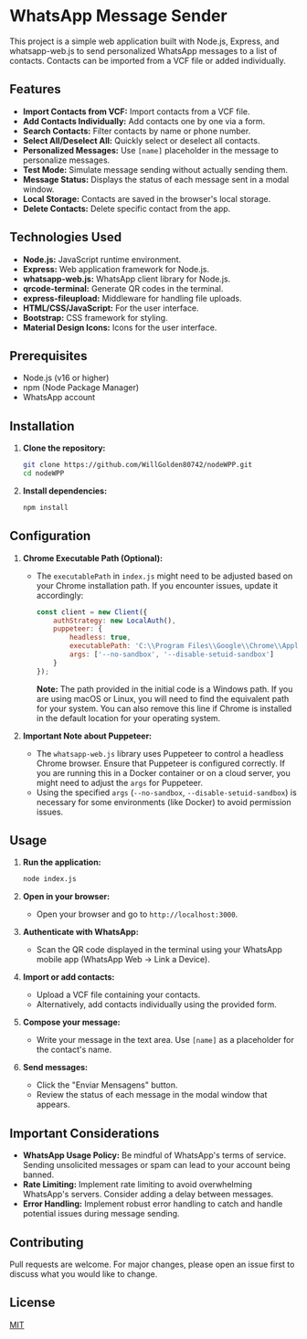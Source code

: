 # WhatsApp Message Sender

This project is a simple web application built with Node.js, Express, and whatsapp-web.js to send personalized WhatsApp messages to a list of contacts. Contacts can be imported from a VCF file or added individually.

## Features

*   **Import Contacts from VCF:** Import contacts from a VCF file.
*   **Add Contacts Individually:** Add contacts one by one via a form.
*   **Search Contacts:** Filter contacts by name or phone number.
*   **Select All/Deselect All:** Quickly select or deselect all contacts.
*   **Personalized Messages:** Use `[name]` placeholder in the message to personalize messages.
*   **Test Mode:** Simulate message sending without actually sending them.
*   **Message Status:** Displays the status of each message sent in a modal window.
*   **Local Storage:** Contacts are saved in the browser's local storage.
*   **Delete Contacts:** Delete specific contact from the app.

## Technologies Used

*   **Node.js:** JavaScript runtime environment.
*   **Express:** Web application framework for Node.js.
*   **whatsapp-web.js:** WhatsApp client library for Node.js.
*   **qrcode-terminal:** Generate QR codes in the terminal.
*   **express-fileupload:** Middleware for handling file uploads.
*   **HTML/CSS/JavaScript:** For the user interface.
*   **Bootstrap:** CSS framework for styling.
*   **Material Design Icons:** Icons for the user interface.

## Prerequisites

*   Node.js (v16 or higher)
*   npm (Node Package Manager)
*   WhatsApp account

## Installation

1.  **Clone the repository:**

    ```bash
    git clone https://github.com/WillGolden80742/nodeWPP.git
    cd nodeWPP
    ```

2.  **Install dependencies:**

    ```bash
    npm install
    ```

## Configuration

1.  **Chrome Executable Path (Optional):**

    *   The `executablePath` in `index.js` might need to be adjusted based on your Chrome installation path. If you encounter issues, update it accordingly:

        ```javascript
        const client = new Client({
            authStrategy: new LocalAuth(),
            puppeteer: {
                headless: true,
                executablePath: 'C:\\Program Files\\Google\\Chrome\\Application\\chrome.exe', // Adjust this path
                args: ['--no-sandbox', '--disable-setuid-sandbox']
            }
        });
        ```

        **Note:**  The path provided in the initial code is a Windows path. If you are using macOS or Linux, you will need to find the equivalent path for your system. You can also remove this line if Chrome is installed in the default location for your operating system.

2.  **Important Note about Puppeteer:**

    *   The `whatsapp-web.js` library uses Puppeteer to control a headless Chrome browser. Ensure that Puppeteer is configured correctly. If you are running this in a Docker container or on a cloud server, you might need to adjust the `args` for Puppeteer.
    *   Using the specified `args` (`--no-sandbox`, `--disable-setuid-sandbox`) is necessary for some environments (like Docker) to avoid permission issues.

## Usage

1.  **Run the application:**

    ```bash
    node index.js
    ```

2.  **Open in your browser:**

    *   Open your browser and go to `http://localhost:3000`.

3.  **Authenticate with WhatsApp:**

    *   Scan the QR code displayed in the terminal using your WhatsApp mobile app (WhatsApp Web -> Link a Device).

4.  **Import or add contacts:**

    *   Upload a VCF file containing your contacts.
    *   Alternatively, add contacts individually using the provided form.

5.  **Compose your message:**

    *   Write your message in the text area. Use `[name]` as a placeholder for the contact's name.

6.  **Send messages:**

    *   Click the "Enviar Mensagens" button.
    *   Review the status of each message in the modal window that appears.

## Important Considerations

*   **WhatsApp Usage Policy:** Be mindful of WhatsApp's terms of service. Sending unsolicited messages or spam can lead to your account being banned.
*   **Rate Limiting:** Implement rate limiting to avoid overwhelming WhatsApp's servers. Consider adding a delay between messages.
*   **Error Handling:** Implement robust error handling to catch and handle potential issues during message sending.

## Contributing

Pull requests are welcome. For major changes, please open an issue first to discuss what you would like to change.

## License

[MIT](https://opensource.org/licenses/MIT)
